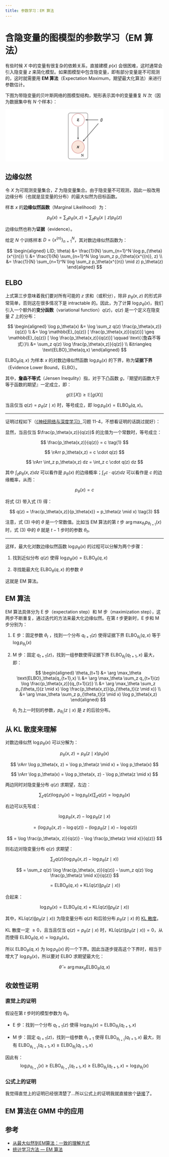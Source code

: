 ```yaml
---
title: 参数学习：EM 算法
---
```


# 含隐变量的图模型的参数学习（EM 算法）

有些时候 $X$ 中的变量有很复杂的依赖关系，直接建模 $p(x)$ 会很困难，这时通常会引入隐变量 $z$ 来简化模型。如果图模型中包含隐变量，即有部分变量是不可观测的，这时就需要用 **EM 算法**（Expectation Maximum，期望最大化算法）来进行参数估计。

下图为带隐变量的贝叶斯网络的图模型结构，矩形表示其中的变量重复 $N$ 次（因为数据集中有 $N$ 个样本）：

![latent variable](./img/latent-variable.png)

## 边缘似然

令 $X$ 为可观测变量集合，$Z$ 为隐变量集合。由于隐变量不可观测，因此一般改用边缘分布（也就是显变量的分布）的最大似然为目标函数。

样本 $x$ 的**边缘似然函数**（Marginal Likelihood）为：

$$
p_{\theta}(x) = \sum_z p_{\theta}(x,z) = \sum_z p_\theta(x \mid z) p_\theta(z)
$$

边缘似然也称为**证据**（evidence）。

给定 $N$ 个训练样本 $D=\{x^{(n)}\}^N_{n=1}$，其对数边缘似然函数为：

$$
\begin{aligned}
    L(D; \theta) &= \frac{1}{N} \sum_{n=1}^N \log p_{\theta}(x^{(n)}) \\
        &= \frac{1}{N} \sum_{n=1}^N \log \sum_z p_{\theta}(x^{(n)}, z) \\
        &= \frac{1}{N} \sum_{n=1}^N \log \sum_z p_\theta(x^{(n)} \mid z) p_\theta(z)
\end{aligned}
$$


## ELBO

上式第三步意味着我们要对所有可能的 $z$ 求和（或积分），除非 $p_{\theta}(x, z)$ 的形式非常简单，否则这在很多情况下是 intractable 的。因此，为了计算 $\log p_{\theta}(x)$，我们引入一个额外的**变分函数**（variational function）$q(z)$，$q(z)$ 是一个定义在隐变量 $Z$ 上的分布：

$$
\begin{aligned}
    \log p_\theta(x) &= \log \sum_z q(z) \frac{p_\theta(x,z)}{q(z)} \\
        &= \log \mathbb{E}_{q(z)} [ \frac{p_\theta(x,z)}{q(z)}] \geq \mathbb{E}_{q(z)} [ \log \frac{p_\theta(x,z)}{q(z)}] \qquad \text{（詹森不等式）}\\
        &= \sum_z q(z) \log \frac{p_\theta(x,z)}{q(z)} \\
        &\triangleq \text{ELBO}_\theta(q,x)
\end{aligned}
$$

$\text{ELBO}_\theta(q,x)$ 为样本 $x$ 的对数边缘似然函数 $\log p_\theta(x)$ 的下界，称为**证据下界**（Evidence Lower Bound，ELBO）。

其中，**詹森不等式**（Jensen Inequlity）指，对于下凸函数 $g$，『期望的函数大于等于函数的期望』一定成立，即：

$$
g(\mathbb{E}[X]) \geq \mathbb{E}[g(X)]
$$

当且仅当 $q(z)  = p_\theta(z \mid x)$ 时，等号成立，即 $\log p_\theta(x) = \text{ELBO}_\theta(q,x)$。

---

证明过程如下（[《神经网络与深度学习》](https://github.com/nndl/nndl.github.io)习题 11-4，不想看证明的话跳过就好）：

显然，当且仅当 $\frac{p_\theta(x,z)}{q(z)}$ 的比值为一个常数时，等号成立：

$$
\frac{p_\theta(x,z)}{q(z)} = c \tag{1}
$$

$$
\rArr p_\theta(x,z) = c \cdot q(z)
$$

$$
\rArr \int_z p_\theta(x,z) dz = \int_z c \cdot q(z) dz
$$

其中 $\int_z p_\theta(x,z) dz$ 可以看作是 $p_\theta(x)$ 的边缘概率；$\int_z c \cdot q(z) dz$ 可以看作是 $c$ 的边缘概率，从而：

$$
p_\theta(x) = c \tag{2}
$$

将式 (2) 带入式 (1) 得：

$$
q(z) = \frac{p_\theta(x,z)}{p_\theta(x)} = p_\theta(z \mid x) \tag{3}
$$

注意，式 (3) 中的 $\theta$ 是一个常数值。比如当 EM 算法的第 $t$ 步 $\arg \max_{\theta_t} p_{\theta_{t+1}}(x)$ 时，式 (3) 中的 $\theta$ 就是 $t-1$ 步时的参数 $\theta_t$。

---

这样，最大化对数边缘似然函数 $\log p_\theta(x)$ 的过程可以分解为两个步骤：

1. 找到近似分布 $q(z)$ 使得 $\log p_\theta(x) = \text{ELBO}_\theta(q,x)$

2. 寻找能最大化 $\text{ELBO}_\theta(q,x)$ 的参数 $\theta$

这就是 EM 算法。


## EM 算法

EM 算法具体分为 E 步（expectation step）和 M 步（maximization step），这两步不断重复，通过迭代的方法来最大化边缘似然。在第 $t$ 步更新时，E 步和 M 步分别为：

1. E 步：固定参数 $\theta_t$ ，找到一个分布 $q_{t+1} (z)$ 使得证据下界 $\text{ELBO}_{\theta_t}(q,x)$ 等于 $\log p_{\theta_t}(x)$

2. M 步：固定 $q_{t+1} (z)$，找到一组参数使得证据下界 $\text{ELBO}_{\theta_t}(q_{t+1},x)$ 最大，即：

    $$
    \begin{aligned}
        \theta_{t+1} &= \arg \max_\theta \text{ELBO}_\theta(q_{t+1},x) \\
            &= \arg \max_\theta \sum_z q_{t+1}(z) \log \frac{p_\theta(x,z)}{q_{t+1}(z)} \\
            &= \arg \max_\theta \sum_z p_{\theta_t}(z \mid x) \log  \frac{p_\theta(x,z)}{p_{\theta_t}(z \mid x)} \\
            &= \arg \max_\theta \sum_z p_{\theta_t}(z \mid x) \log p_\theta(x,z)
    \end{aligned}
    $$

    $\theta_t$ 为上一时刻的参数，$p_{\theta_t}(z \mid x)$ 是 $z$ 的后验分布。

## 从 KL 散度来理解

对数边缘似然 $\log p_\theta(x)$ 可以分解为：

$$
p_\theta(x, z) = p_\theta(z \mid x) p_\theta(x)
$$

$$
\rArr \log p_\theta(x, z) = \log p_\theta(z \mid x) + \log p_\theta(x)
$$

$$
\rArr \log p_\theta(x) = \log p_\theta(x, z) - \log p_\theta(z \mid x)
$$

两边同时对隐变量分布 $q(z)$ 求期望，左边：

$$
\sum_z q(z) \log p_\theta(x) = \log p_\theta(x) \sum_z q(z) = \log p_\theta(x)
$$

右边可以先写成：

$$
\log p_\theta(x, z) - \log p_\theta(z \mid x)
$$

$$
= (\log p_\theta(x, z) - \log q(z)) - (\log p_\theta(z \mid x) - \log q(z))
$$

$$
= \log \frac{p_\theta(x, z)}{q(z)} - \log \frac{p_\theta(z \mid x)}{q(z)}
$$

则右边对隐变量分布 $q(z)$ 求期望：

$$
\sum_z q(z) (\log p_\theta(x, z) - \log p_\theta(z \mid x))
$$

$$
= \sum_z q(z) \log \frac{p_\theta(x, z)}{q(z)} - \sum_z q(z) \log \frac{p_\theta(z \mid x)}{q(z)}
$$

$$
= \text{ELBO}_\theta(q,x) + \text{KL}(q(z) \| p_\theta(z \mid x))
$$

合起来：

$$
\log p_\theta(x) = \text{ELBO}_\theta(q,x) + \text{KL}(q(z) \| p_\theta(z \mid x))
$$

其中，$\text{KL}(q(z) \| p_\theta(z \mid x))$ 为隐变量分布 $q(z)$ 和后验分布 $p_\theta(z \mid x)$ 的 [KL 散度](/math/information-theory/divergence/#kl-散度)。

KL 散度一定 $\geq 0$，且当且仅当 $q(z) = p_\theta(z \mid x)$ 时，$\text{KL}(q(z) \| p_\theta(z \mid x)) = 0$，从而使得 $\text{ELBO}_\theta(q,x) = \log p_\theta(x)$。


所以 $\text{ELBO}_\theta(q,x)$ 为 $\log p_\theta(x)$ 的一个下界。因此当逐步提高这个下界时，相当于增大了 $\log p_\theta(x)$，所以要对 ELBO 求期望最大化：

$$
\hat{\theta} = \arg \max_\theta \text{ELBO}_\theta(q, x)
$$

## 收敛性证明

### 直觉上的证明

假设在第 $t$ 步时的模型参数为 $\theta_t$。

- E 步：找到一个分布 $q_{t+1}(z)$ 使得 $\log p_{\theta_t}(x) = \text{ELBO}_{\theta_t}(q_{t+1},x)$

- M 步：固定 $q_{t+1} (z)$，找到一组参数 $\theta_{t+1}$ 使得 $\text{ELBO}_{\theta_{t+1}}(q_{t+1}, x)$ 最大，则有 $\text{ELBO}_{\theta_{t+1}}(q_{t+1}, x) ≥ \text{ELBO}_{\theta_t}(q_{t+1}, x)$

因此有：
$$
\log p_{\theta_{t+1}}(x) \geq \text{ELBO}_{\theta_{t+1}}(q_{t+1}, x) \geq \text{ELBO}_{\theta_t}(q_{t+1}, x) = \log p_{\theta_t}(x)
$$


### 公式上的证明

我觉得直觉上的证明已经很清楚了...所以公式上的证明我就直接放个[链接](https://zhuanlan.zhihu.com/p/129628806)了。


## EM 算法在 GMM 中的应用


## 参考

- [从最大似然到EM算法：一致的理解方式](https://kexue.fm/archives/5239)
- [统计学习方法 — EM 算法](https://zhuanlan.zhihu.com/p/129628806)